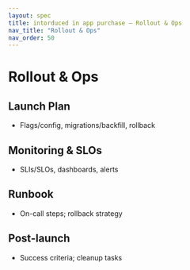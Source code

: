 ```yaml
---
layout: spec
title: intorduced in app purchase — Rollout & Ops
nav_title: "Rollout & Ops"
nav_order: 50
---
```

# Rollout & Ops
## Launch Plan
- Flags/config, migrations/backfill, rollback

## Monitoring & SLOs
- SLIs/SLOs, dashboards, alerts

## Runbook
- On-call steps; rollback strategy

## Post-launch
- Success criteria; cleanup tasks
